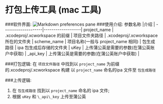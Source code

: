 # 打包上传工具 (mac 工具)

###软件界面:
![Markdown preferences pane](https://github.com/xrefLee/IPA-Package/blob/master/111.png?raw=true)
###使用介绍:
参数名称   	          |介绍    				| 
--------------------|-------------------|
project_name        | 	.xcodeproj/.xcworkspace 的前缀  | 
项目文件夹路径  		| 	.xcodeproj/.xcworkspace 所在的文件夹   | 
scheme_name  			| 	项目名称(一般与 project_name 相同)      | 
包生成路径      		|  	ipa 包生成后存储的文件夹  | 
 uKey           		|  	上传蒲公英是需要的参数(在蒲公英账户中获取)   |
\_api\_key         	| 	上传蒲公英是需要的参数(在蒲公英账户中获取)     |

###打包逻辑:
在 `项目文件路径` 中找到以 `project_name` 为前缀的.xcodeproj/.xcworkspace 构建 以 `project_name` 命名的ipa 文件至 `包生成路径`

###上传逻辑:
1. 在 `包生成路径` 找到以 `project_name` 命名的 ipa 文件; 
2. 根据 `uKey` 和 `\_api\_key` 上传至蒲公英

